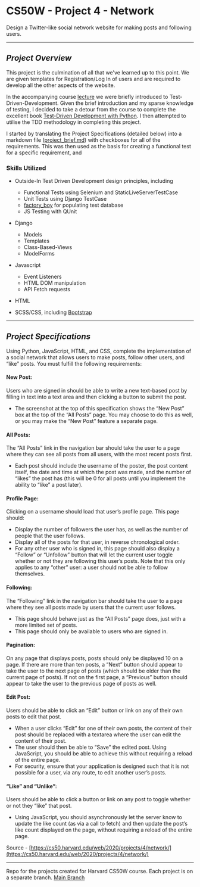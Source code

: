 # CS50W - Project 4 - Network
Design a Twitter-like social network website for making posts and following users.

---

## _Project Overview_
This project is the culmination of all that we've learned up to this point. We are given templates for Registration/Log In of users and are required to develop all the other aspects of the website. 

In the accompanying course [lecture](https://cs50.harvard.edu/web/2020/notes/7/) we were briefly introduced to Test-Driven-Development. Given the brief introduction and my sparse knowledge of testing, I decided to take a detour from the course to complete the excellent book [Test-Driven Development with Python](https://www.obeythetestinggoat.com/). I then attempted to utilise the TDD methodology in completing this project. 

I started by translating the Project Specifications (detailed below) into a markdown file ([project_brief.md](https://github.com/kevinbeirne1/CS50W-Projects/blob/Project_4-Network/project_brief.md)) with checkboxes for all of the requirements. This was then used as the basis for creating a functional test for a specific requirement, and 

### Skills Utilized
- Outside-In Test Driven Development design principles, including
  - Functional Tests using Selenium and StaticLiveServerTestCase 
  - Unit Tests using Django TestCase
  - [factory_boy](https://factoryboy.readthedocs.io/en/stable/) for populating test database
  - JS Testing with QUnit

- Django
  - Models
  - Templates
  - Class-Based-Views
  - ModelForms

- Javascript
  - Event Listeners
  - HTML DOM manipulation 
  - API Fetch requests
- HTML
- SCSS/CSS, including [Bootstrap](https://getbootstrap.com/docs/)

---

## _Project Specifications_

Using Python, JavaScript, HTML, and CSS, complete the implementation of a social network that allows users to make posts, follow other users, and “like” posts. You must fulfill the following requirements:

#### New Post: 
Users who are signed in should be able to write a new text-based post by filling in text into a text area and then clicking a button to submit the post.
- The screenshot at the top of this specification shows the “New Post” box at the top of the “All Posts” page. You may choose to do this as well, or you may make the “New Post” feature a separate page.
#### All Posts: 
The “All Posts” link in the navigation bar should take the user to a page where they can see all posts from all users, with the most recent posts first.
- Each post should include the username of the poster, the post content itself, the date and time at which the post was made, and the number of “likes” the post has (this will be 0 for all posts until you implement the ability to “like” a post later).
#### Profile Page: 
Clicking on a username should load that user’s profile page. This page should:
- Display the number of followers the user has, as well as the number of people that the user follows.
- Display all of the posts for that user, in reverse chronological order.
- For any other user who is signed in, this page should also display a “Follow” or “Unfollow” button that will let the current user toggle whether or not they are following this user’s posts. Note that this only applies to any “other” user: a user should not be able to follow themselves.
#### Following: 
The “Following” link in the navigation bar should take the user to a page where they see all posts made by users that the current user follows.
- This page should behave just as the “All Posts” page does, just with a more limited set of posts.
- This page should only be available to users who are signed in.
#### Pagination: 
On any page that displays posts, posts should only be displayed 10 on a page. If there are more than ten posts, a “Next” button should appear to take the user to the next page of posts (which should be older than the current page of posts). If not on the first page, a “Previous” button should appear to take the user to the previous page of posts as well.
#### Edit Post: 
Users should be able to click an “Edit” button or link on any of their own posts to edit that post.
- When a user clicks “Edit” for one of their own posts, the content of their post should be replaced with a textarea where the user can edit the content of their post.
- The user should then be able to “Save” the edited post. Using JavaScript, you should be able to achieve this without requiring a reload of the entire page.
- For security, ensure that your application is designed such that it is not possible for a user, via any route, to edit another user’s posts.
#### “Like” and “Unlike”: 
Users should be able to click a button or link on any post to toggle whether or not they “like” that post.
- Using JavaScript, you should asynchronously let the server know to update the like count (as via a call to fetch) and then update the post’s like count displayed on the page, without requiring a reload of the entire page.

Source - [https://cs50.harvard.edu/web/2020/projects/4/network/](https://cs50.harvard.edu/web/2020/projects/4/network/)

---

Repo for the projects created for Harvard CS50W course. Each project is on a separate branch. [Main Branch](https://github.com/kevinbeirne1/CS50W-Projects) 
